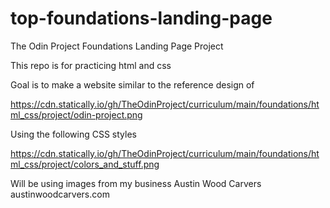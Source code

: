 # top-foundations-landing-page
The Odin Project Foundations Landing Page Project

This repo is for practicing html and css

Goal is to make a website similar to the reference design of

https://cdn.statically.io/gh/TheOdinProject/curriculum/main/foundations/html_css/project/odin-project.png

Using the following CSS styles

https://cdn.statically.io/gh/TheOdinProject/curriculum/main/foundations/html_css/project/colors_and_stuff.png

Will be using images from my business Austin Wood Carvers austinwoodcarvers.com


